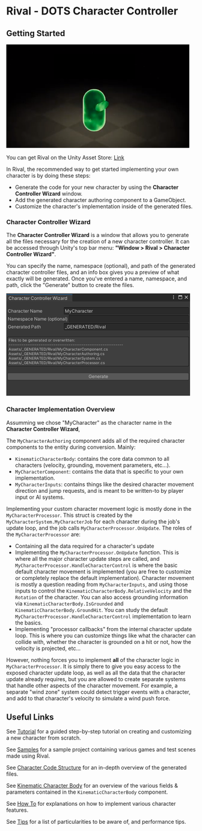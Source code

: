 
# Rival - DOTS Character Controller

## Getting Started

![](./Images/logo.png)

You can get Rival on the Unity Asset Store: [Link](todo)

In Rival, the recommended way to get started implementing your own character is by doing these steps:
- Generate the code for your new character by using the **Character Controller Wizard** window. 
- Add the generated character authoring component to a GameObject.
- Customize the character's implementation inside of the generated files.


### Character Controller Wizard

The **Character Controller Wizard** is a window that allows you to generate all the files necessary for the creation of a new character controller. It can be accessed through Unity's top bar menu: **"Window > Rival > Character Controller Wizard"**. 

You can specify the name, namespace (optional), and path of the generated character controller files, and an info box gives you a preview of what exactly will be generated. Once you've entered a name, namespace, and path, click the "Generate" button to create the files.

![](./Images/character_wizard.png)


### Character Implementation Overview

Assumming we chose "MyCharacter" as the character name in the **Character Controller Wizard**,

The `MyCharacterAuthoring` component adds all of the required character components to the entity during conversion. Mainly:
- `KinematicCharacterBody`: contains the core data common to all characters (velocity, grounding, movement parameters, etc...).
- `MyCharacterComponent`: contains the data that is specific to your own implementation.
- `MyCharacterInputs`: contains things like the desired character movement direction and jump requests, and is meant to be written-to by player input or AI systems.

Implementing your custom character movement logic is mostly done in the `MyCharacterProcessor`. This struct is created by the `MyCharacterSystem.MyCharacterJob` for each character during the job's update loop, and the job calls `MyCharacterProcessor.OnUpdate`. The roles of the `MyCharacterProcessor` are:
- Containing all the data required for a character's update
- Implementing the `MyCharacterProcessor.OnUpdate` function. This is where all the major character update steps are called, and `MyCharacterProcessor.HandleCharacterControl` is where the basic default character movement is implemented (you are free to customize or completely replace the default implementation). Character movement is mostly a question reading from `MyCharacterInputs`, and using those inputs to control the `KinematicCharacterBody.RelativeVelocity` and the `Rotation` of the character. You can also access grounding information via `KinematicCharacterBody.IsGrounded` and `KinematicCharacterBody.GroundHit`. You can study the default `MyCharacterProcessor.HandleCharacterControl` implementation to learn the basics.
- Implementing "processor callbacks" from the internal character update loop. This is where you can customize things like what the character can collide with, whether the character is grounded on a hit or not, how the velocity is projected, etc...

However, nothing forces you to implement **all** of the character logic in `MyCharacterProcessor`. It is simply there to give you easy access to the exposed character update loop, as well as all the data that the character update already requires, but you are allowed to create separate systems that handle other aspects of the character movement. For example, a separate "wind zone" system could detect trigger events with a character, and add to that character's velocity to simulate a wind push force.


## Useful Links

See [Tutorial](./tutorial.md) for a guided step-by-step tutorial on creating and customizing a new character from scratch.

See [Samples](./samples.md) for a sample project containing various games and test scenes made using Rival.

See [Character Code Structure](./Core/code-structure.md) for an in-depth overview of the generated files. 

See [Kinematic Character Body](./Core/kinematic-character-body.md) for an overview of the various fields & parameters contained in the `KinematicCharacterBody` component.

See [How To](./how-to.md) for explanations on how to implement various character features.

See [Tips](./tips.md) for a list of particularities to be aware of, and performance tips.
